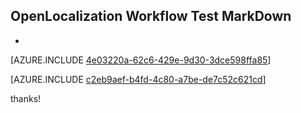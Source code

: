 ## OpenLocalization Workflow Test MarkDown
* 

[AZURE.INCLUDE [4e03220a-62c6-429e-9d30-3dce598ffa85](calleeMd1.md)]



[AZURE.INCLUDE [c2eb9aef-b4fd-4c80-a7be-de7c52c621cd](calleeMd2.md)]

 
thanks!